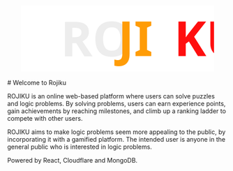 
<p align="center">
  <img src="https://github.com/leewaikin19/Orbital24/blob/main/public/Assets/Logo/dark.svg"/>
</p>
# Welcome to Rojiku


ROJIKU is an online web-based platform where users can solve puzzles and logic problems. By solving problems, users can earn experience points, gain achievements by reaching milestones, and climb up a ranking ladder to compete with other users.

ROJIKU aims to make logic problems seem more appealing to the public, by incorporating it with a gamified platform. The intended user is anyone in the general public who is interested in logic problems.


Powered by React, Cloudflare and MongoDB. 



